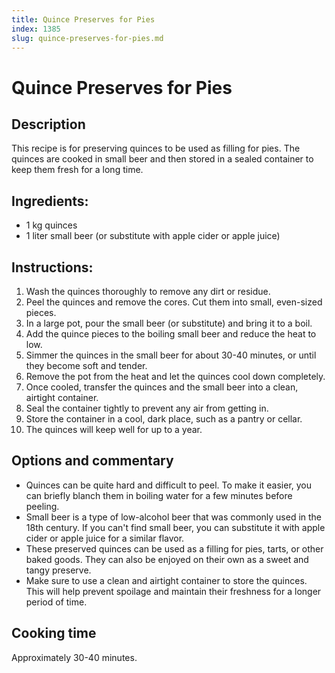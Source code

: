 ```yaml
---
title: Quince Preserves for Pies
index: 1385
slug: quince-preserves-for-pies.md
---
```


# Quince Preserves for Pies

## Description
This recipe is for preserving quinces to be used as filling for pies. The quinces are cooked in small beer and then stored in a sealed container to keep them fresh for a long time.

## Ingredients:
- 1 kg quinces
- 1 liter small beer (or substitute with apple cider or apple juice)

## Instructions:
1. Wash the quinces thoroughly to remove any dirt or residue.
2. Peel the quinces and remove the cores. Cut them into small, even-sized pieces.
3. In a large pot, pour the small beer (or substitute) and bring it to a boil.
4. Add the quince pieces to the boiling small beer and reduce the heat to low.
5. Simmer the quinces in the small beer for about 30-40 minutes, or until they become soft and tender.
6. Remove the pot from the heat and let the quinces cool down completely.
7. Once cooled, transfer the quinces and the small beer into a clean, airtight container.
8. Seal the container tightly to prevent any air from getting in.
9. Store the container in a cool, dark place, such as a pantry or cellar.
10. The quinces will keep well for up to a year.

## Options and commentary
- Quinces can be quite hard and difficult to peel. To make it easier, you can briefly blanch them in boiling water for a few minutes before peeling.
- Small beer is a type of low-alcohol beer that was commonly used in the 18th century. If you can't find small beer, you can substitute it with apple cider or apple juice for a similar flavor.
- These preserved quinces can be used as a filling for pies, tarts, or other baked goods. They can also be enjoyed on their own as a sweet and tangy preserve.
- Make sure to use a clean and airtight container to store the quinces. This will help prevent spoilage and maintain their freshness for a longer period of time.

## Cooking time
Approximately 30-40 minutes.